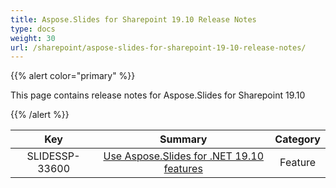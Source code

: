 ```yaml
---
title: Aspose.Slides for Sharepoint 19.10 Release Notes
type: docs
weight: 30
url: /sharepoint/aspose-slides-for-sharepoint-19-10-release-notes/
---
```


{{% alert color="primary" %}} 

This page contains release notes for Aspose.Slides for Sharepoint 19.10

{{% /alert %}} 

|**Key** |**Summary** |**Category** |
| :-: | :-: | :-: |
|SLIDESSP-33600|[Use Aspose.Slides for .NET 19.10 features](https://docs.aspose.com/display/slidesnet/Aspose.Slides+for+.NET+19.10+Release+Notes)|Feature|

